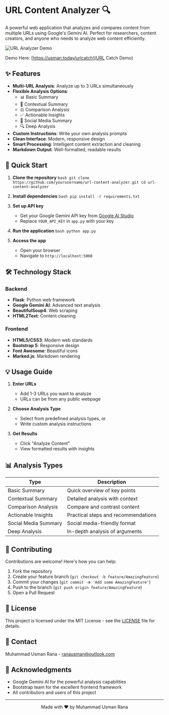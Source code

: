 # URL Content Analyzer 🔍

A powerful web application that analyzes and compares content from multiple URLs using Google's Gemini AI. Perfect for researchers, content creators, and anyone who needs to analyze web content efficiently.

![URL Analyzer Demo](demo.gif)

Demo Here: [https://usman.today/urlcatch](URL Catch Demo)

## ✨ Features

- **Multi-URL Analysis**: Analyze up to 3 URLs simultaneously
- **Flexible Analysis Options**:
  - 📊 Basic Summary
  - 🎯 Contextual Summary
  - ⚖️ Comparison Analysis
  - ✅ Actionable Insights
  - 📱 Social Media Summary
  - 🔍 Deep Analysis
- **Custom Instructions**: Write your own analysis prompts
- **Clean Interface**: Modern, responsive design
- **Smart Processing**: Intelligent content extraction and cleaning
- **Markdown Output**: Well-formatted, readable results

## 🚀 Quick Start

1. **Clone the repository**   ```bash
   git clone https://github.com/yourusername/url-content-analyzer.git
   cd url-content-analyzer   ```

2. **Install dependencies**   ```bash
   pip install -r requirements.txt   ```

3. **Set up API key**
   - Get your Google Gemini API key from [Google AI Studio](https://makersuite.google.com/app/apikey)
   - Replace `YOUR_API_KEY` in `app.py` with your key

4. **Run the application**   ```bash
   python app.py   ```

5. **Access the app**
   - Open your browser
   - Navigate to `http://localhost:5000`

## 🛠️ Technology Stack

### Backend
- **Flask**: Python web framework
- **Google Gemini AI**: Advanced text analysis
- **BeautifulSoup4**: Web scraping
- **HTML2Text**: Content cleaning

### Frontend
- **HTML5/CSS3**: Modern web standards
- **Bootstrap 5**: Responsive design
- **Font Awesome**: Beautiful icons
- **Marked.js**: Markdown rendering

## 💡 Usage Guide

1. **Enter URLs**
   - Add 1-3 URLs you want to analyze
   - URLs can be from any public webpage

2. **Choose Analysis Type**
   - Select from predefined analysis types, or
   - Write custom analysis instructions

3. **Get Results**
   - Click "Analyze Content"
   - View formatted results with insights

## 📊 Analysis Types

| Type | Description |
|------|-------------|
| Basic Summary | Quick overview of key points |
| Contextual Summary | Detailed analysis with context |
| Comparison Analysis | Compare and contrast content |
| Actionable Insights | Practical steps and recommendations |
| Social Media Summary | Social media-friendly format |
| Deep Analysis | In-depth analysis of arguments |

## 🤝 Contributing

Contributions are welcome! Here's how you can help:

1. Fork the repository
2. Create your feature branch (`git checkout -b feature/AmazingFeature`)
3. Commit your changes (`git commit -m 'Add some AmazingFeature'`)
4. Push to the branch (`git push origin feature/AmazingFeature`)
5. Open a Pull Request

## 📝 License

This project is licensed under the MIT License - see the [LICENSE](LICENSE) file for details.

## 📧 Contact

Muhammad Usman Rana - [ranausman@outlook.com](mailto:ranausman@outlook.com)

## 🙏 Acknowledgments

- Google Gemini AI for the powerful analysis capabilities
- Bootstrap team for the excellent frontend framework
- All contributors and users of this project

---

<p align="center">Made with ❤️ by Muhammad Usman Rana</p>
